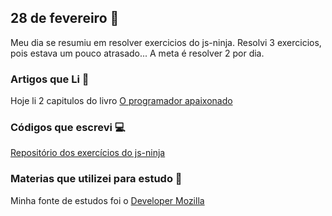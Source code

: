 ## 28 de fevereiro :pushpin:

Meu dia se resumiu em resolver exercicios do js-ninja. Resolvi 3 exercicios, pois estava um pouco atrasado... A meta é resolver 2 por dia.

### Artigos que Li :newspaper:

Hoje li 2 capitulos do livro [O programador apaixonado](https://www.casadocodigo.com.br/products/livro-programador-apaixonado)


### Códigos que escrevi :computer:


[Repositório dos exercícios do js-ninja](https://github.com/crisgon/curso-javascript-ninja)

### Materias que utilizei para estudo :scroll:

Minha fonte de estudos foi o [Developer Mozilla](https://developer.mozilla.org/pt-BR/docs)









